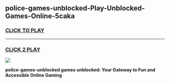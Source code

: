 
## police-games-unblocked-Play-Unblocked-Games-Online-5caka
<h3>
<a href="https://premium76.site?title=police-games-unblocked&ref=25A">CLICK TO PLAY</a></h3>
<hr>

<h3>
<a href="https://premium76.site?title=police-games-unblocked&ref=25A">CLICK 2 PLAY</a>
  
</h3>

<a href="https://premium76.site?title=police-games-unblocked&ref=25A"><img src="https://clearcache.store/games.png"></a>


**police-games-unblocked games unblocked: Your Gateway to Fun and Accessible Online Gaming**
